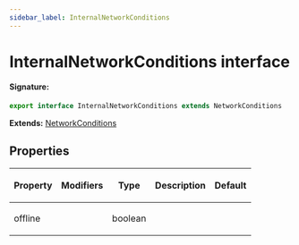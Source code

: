 ```yaml
---
sidebar_label: InternalNetworkConditions
---
```


# InternalNetworkConditions interface

#### Signature:

```typescript
export interface InternalNetworkConditions extends NetworkConditions
```

**Extends:** [NetworkConditions](./puppeteer.networkconditions.md)

## Properties

<table><thead><tr><th>

Property

</th><th>

Modifiers

</th><th>

Type

</th><th>

Description

</th><th>

Default

</th></tr></thead>
<tbody><tr><td>

<span id="offline">offline</span>

</td><td>

</td><td>

boolean

</td><td>

</td><td>

</td></tr>
</tbody></table>
